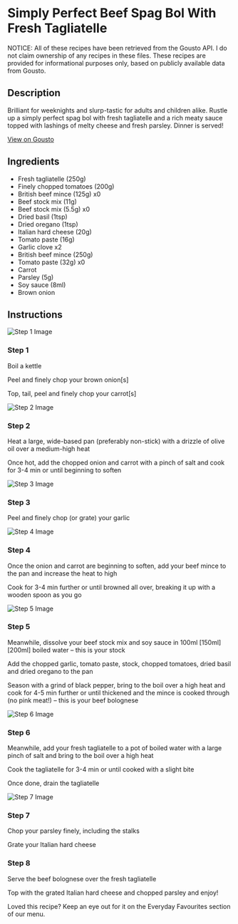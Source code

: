 # Simply Perfect Beef Spag Bol With Fresh Tagliatelle

NOTICE: All of these recipes have been retrieved from the Gousto API. I do not claim ownership of any recipes in these files. These recipes are provided for informational purposes only, based on publicly available data from Gousto.

## Description

Brilliant for weeknights and slurp-tastic for adults and children alike. Rustle up a simply perfect spag bol with fresh tagliatelle and a rich meaty sauce topped with lashings of melty cheese and fresh parsley. Dinner is served!

[View on Gousto](https://www.gousto.co.uk/recipes/cookbook/simply-perfect-beef-spag-bol-with-fresh-tagliatelle)

## Ingredients

- Fresh tagliatelle (250g)
- Finely chopped tomatoes (200g)
- British beef mince (125g) x0
- Beef stock mix (11g)
- Beef stock mix (5.5g) x0
- Dried basil (1tsp)
- Dried oregano (1tsp)
- Italian hard cheese (20g)
- Tomato paste (16g)
- Garlic clove x2
- British beef mince (250g)
- Tomato paste (32g) x0
- Carrot
- Parsley (5g)
- Soy sauce (8ml)
- Brown onion

## Instructions

![Step 1 Image](https://production-media.gousto.co.uk/cms/recipe-step-image/Step-1-copy-4-1691484284265-x200.jpg)

### Step 1

Boil a kettle

Peel and finely chop your brown onion[s]

Top, tail, peel and finely chop your carrot[s]

![Step 2 Image](https://production-media.gousto.co.uk/cms/recipe-step-image/Step-2-copy-4-1691484364544-x200.jpg)

### Step 2

Heat a large, wide-based pan (preferably non-stick) with a drizzle of olive oil over a medium-high heat

Once hot, add the chopped onion and carrot with a pinch of salt and cook for 3-4 min or until beginning to soften

![Step 3 Image](https://production-media.gousto.co.uk/cms/recipe-step-image/Step-3-copy-4-1691484292814-x200.jpg)

### Step 3

Peel and finely chop (or grate) your garlic

![Step 4 Image](https://production-media.gousto.co.uk/cms/recipe-step-image/Step-4-copy-3-1691484296672-x200.jpg)

### Step 4

Once the onion and carrot are beginning to soften, add your beef mince to the pan and increase the heat to high

Cook for 3-4 min further or until browned all over, breaking it up with a wooden spoon as you go

![Step 5 Image](https://production-media.gousto.co.uk/cms/recipe-step-image/Step-5-copy-2-1691484299821-x200.jpg)

### Step 5

Meanwhile, dissolve your beef stock mix and soy sauce in 100ml <span class="text-purple">[150ml] </span><span class="text-danger">[200ml] </span>boiled water – this is your stock

Add the chopped garlic, tomato paste, stock, chopped tomatoes, dried basil and dried oregano to the pan

Season with a grind of black pepper, bring to the boil over a high heat and cook for 4-5 min further or until thickened and the mince is cooked through (no pink meat!) – this is your beef bolognese

![Step 6 Image](https://production-media.gousto.co.uk/cms/recipe-step-image/Step-6-copy-2-1691484303236-x200.jpg)

### Step 6

Meanwhile, add your fresh tagliatelle to a pot of boiled water with a large pinch of salt and bring to the boil over a high heat

Cook the tagliatelle for 3-4 min or until cooked with a slight bite

Once done, drain the tagliatelle

![Step 7 Image](https://production-media.gousto.co.uk/cms/recipe-step-image/Step-7-copy-7-1691484306753-x200.jpg)

### Step 7

Chop your parsley finely, including the stalks

Grate your Italian hard cheese

### Step 8

Serve the beef bolognese over the fresh tagliatelle

Top with the grated Italian hard cheese and chopped parsley and enjoy!

<span class="text-danger">Loved this recipe? Keep an eye out for it on the Everyday Favourites section of our menu.</span>

